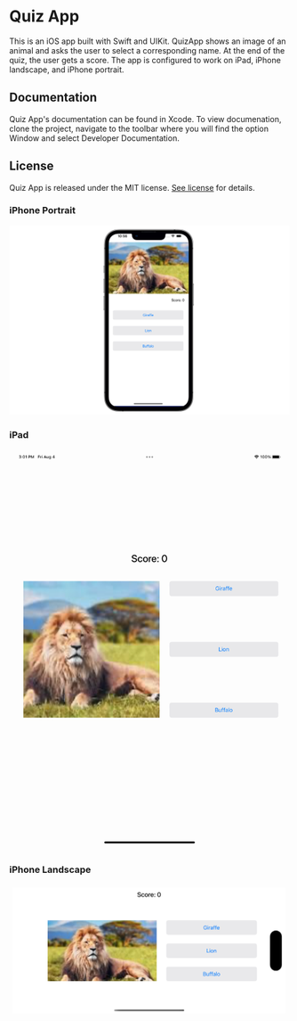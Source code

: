 # Quiz App

This is an iOS app built with Swift and UIKit. QuizApp shows an image of an animal and asks the user to select a corresponding name. At the end of the quiz, the user gets a score.
The app is configured to work on iPad, iPhone landscape, and iPhone portrait.  

## Documentation

Quiz App's documentation can be found in Xcode. To view documenation, clone the project, navigate to the toolbar where you will find the option Window and select Developer Documentation.

## License

Quiz App is released under the MIT license. [See license](https://github.com/S-Dassou/QuizApp/blob/main/LICENSE.md) for details.

### iPhone Portrait
![Screenshot](https://github.com/S-Dassou/QuizApp/blob/main/screenshot1.png)

### iPad
![Screenshot](https://github.com/S-Dassou/QuizApp/blob/main/iPadScreenshot.png)

### iPhone Landscape
![Screenshot](https://github.com/S-Dassou/QuizApp/blob/main/iPhoneLandscape.png)
